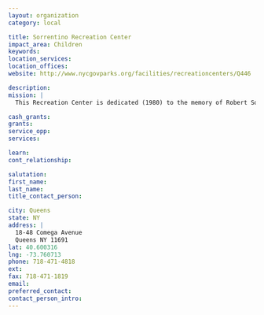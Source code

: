```yaml
---
layout: organization
category: local

title: Sorrentino Recreation Center
impact_area: Children
keywords: 
location_services: 
location_offices: 
website: http://www.nycgovparks.org/facilities/recreationcenters/Q446

description: 
mission: |
  This Recreation Center is dedicated (1980) to the memory of Robert Sorrentino (1944-1980), a police officer with the 101st precinct who was killed in the line of duty on April 24, 1980. Officer Sorrentino was a seven-year veteran of the force, having served most of his career in this Rockaway community.

cash_grants: 
grants: 
service_opp: 
services: 

learn: 
cont_relationship: 

salutation: 
first_name: 
last_name: 
title_contact_person: 

city: Queens
state: NY
address: |
  18-48 Comega Avenue     
  Queens NY 11691
lat: 40.600316
lng: -73.760713
phone: 718-471-4818
ext: 
fax: 718-471-1819
email: 
preferred_contact: 
contact_person_intro: 
---
```

